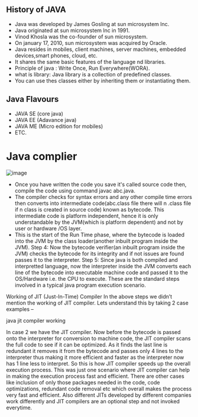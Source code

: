 ## History of JAVA
  - Java was developed by James Gosling at sun microsystem lnc.
  - Java originated at sun microsystem lnc in 1991.
  - Vinod Khosla was the co-founder of sun microsystem.
  - On january 17, 2010, sun microsystem was acquired by Oracle.
  - Java resides in mobiles, client machines, server machines, embedded devices,smart phones, cloud, etc.
  - It shares the same basic features of the language nd libraries.
  - Principle of java : Write Once, Run Everywhere(WORA).
  - what is library: Java library is a collection of predefined classes.
  - You can use thes classes either by inheriting them or instantiating them.
## Java Flavours
  - JAVA SE (core java)
  - JAVA EE (Adavance java)
  - JAVA ME (Micro edition for mobiles)
  - ETC.
# Java complier
![image](https://github.com/user-attachments/assets/837d9630-86cc-427f-b95b-1fdfcc6c9d05)

- Once you have written the code you save it's called source code then, compile the code using command javac abc.java.
- The compiler checks for syntax errors and any other compile time errors then converts into intermediate code(abc.class file there will n .class file if n class is created in source code) known as bytecode. This intermediate code is platform independent, hence it is only understandable by the JVM(which is platform dependent) and not by user or hardware /OS layer.
- This is the start of the Run Time phase, where the bytecode is loaded into the JVM by the class loader(another inbuilt program inside the JVM).
Step 4: Now the bytecode verifier(an inbuilt program inside the JVM) checks the bytecode for its integrity and if not issues are found passes it to the interpreter.
Step 5: Since java is both compiled and interpretted language, now the interpreter inside the JVM converts each line of the bytecode into executable machine code and passed it to the OS/Hardware i.e. the CPU to execute.
These are the standard steps involved in a typical java program execution scenario.

Working of JIT (Just-In-Time) Compiler
In the above steps we didn’t mention the working of JIT compiler. Lets understand this by taking 2 case examples –

java jit compiler working

In case 2 we have the JIT compiler. Now before the bytecode is passed onto the interpreter for conversion to machine code, the JIT compiler scans the full code to see if it can be optimized. As it finds the last line is redundant it removes it from the bytecode and passes only 4 lines to the interpreter thus making it more efficient and faster as the interpreter now has 1 line less to interpret.
So this is how JIT compiler speeds up the overall execution process.
This was just one scenario where JIT compiler can help in making the execution process fast and efficient. There are other cases like inclusion of only those packages needed in the code, code optimizations, redundant code removal etc which overall makes the process very fast and efficient. Also different JITs developed by different companies work differently and JIT compilers are an optional step and not invoked everytime.
